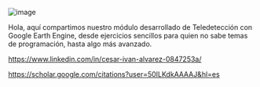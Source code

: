 ![image](https://github.com/user-attachments/assets/165bcb8d-cc21-4fbf-9f46-167ff8860453)


Hola, aquí compartimos nuestro módulo desarrollado de Teledetección con Google Earth Engine, desde ejercicios sencillos para quien no sabe temas de programación, hasta algo más avanzado.

https://www.linkedin.com/in/cesar-ivan-alvarez-0847253a/

https://scholar.google.com/citations?user=50ILKdkAAAAJ&hl=es
